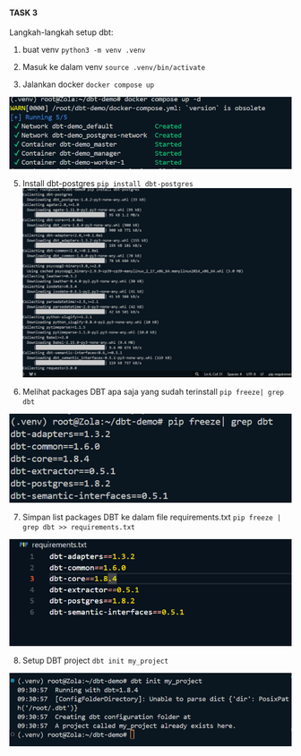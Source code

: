#### TASK 3 

Langkah-langkah setup dbt:

 1. buat venv
`python3 -m venv .venv`

2. Masuk ke dalam venv
`source .venv/bin/activate`

4. Jalankan docker 
`docker compose up`

![alt text](<docker compose up .png>)

5. Install dbt-postgres
`pip install dbt-postgres`
![alt text](<install dbt-postgres.png>)

6. Melihat packages DBT apa saja yang sudah terinstall
`pip freeze| grep dbt`

![alt text](image.png)

7. Simpan list packages DBT ke dalam file requirements.txt
 `pip freeze | grep dbt >> requirements.txt`

![alt text](image-1.png)

8. Setup DBT project
`dbt init my_project`

![alt text](image-2.png)